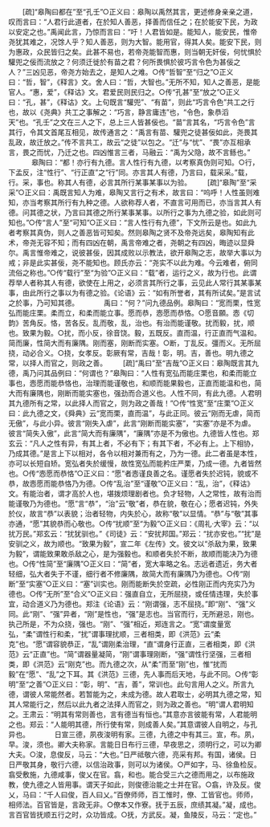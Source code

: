 <!-- { "loadSidebar": true } -->
　　[疏]“皋陶曰都在”至“孔壬”○正义曰：皋陶以禹然其言，更述修身亲亲之道，叹而言曰：“人君行此道者，在於知人善恶，择善而信任之；在於能安下民，为政以安定之也。”禹闻此言，乃惊而言曰：“吁！人君皆如是。能知人，能安民，惟帝尧犹其难之，况馀人乎？知人善恶，则为大智。能用官，得其人矣。能安下民，则为惠政，众民皆归之矣。此甚不易也，若帝尧能智而惠，则当朝无奸佞，何忧惧於驩兜之佞而流放之？何须迁徙於有苗之君？何所畏惧於彼巧言令色为甚佞之人？”三凶见恶，帝尧方始去之，是知人之难。○传“哲智”至“归之”○正义曰：“哲，智”，《释言》文。舍人曰：“哲，大智也。”无所不知，知人之善恶，是能官人。“惠，爱”，《释诂》文。君爱民则民归之。○传“孔甚”至“放之”○正义曰：“孔，甚”，《释诂》文。上句既言“驩兜”、“有苗”，则此“巧言令色”共工之行也，故以《尧典》共工之事解之：“巧言，静言庸违”也，“令色，象恭滔天”也。“孔壬”之文在三人之下，总上三人皆甚佞也。“苗”言其名，“巧言令色”言其行，令其文首尾互相见，故传通言之：“禹言有苗、驩兜之徒甚佞如此，尧畏其乱政，故迁放之。”传不言共工，故云“之徒”以包之。“迁”与“忧”、“畏”亦互相承言，畏之而忧，乃迁之也。四凶惟言三者，马融云：“禹为父隐，故不言鲧也。”
　
　　皋陶曰：“都！亦行有九德。言人性行有九德，以考察真伪则可知。○行，下孟反，注“性行”、“行正直”之“行”同。亦言其人有德，乃言曰，载采采。”载，行。采，事也。称其人有德，必言其所行某事某事以为验。 
　　[疏]“皋陶”至“采采”○正义曰：禹既言知人为难，皋陶又言行之有术，故言曰：“呜呼！人性虽则难知，亦当考察其所行有九种之德。人欲称荐人者，不直言可用而已，亦当言其人有德。问其德之状，乃言曰其德之所行某事某事。以所行之事为九德之验，如此则可知也。”○传“言人”至“可知”○正义曰：“言人性行有九德”，下文所云是也。如此九者考察其真伪，则人之善恶皆可知矣。然则皋陶之贤不及帝尧远矣，皋陶知有此术，帝尧无容不知；而有四凶在朝，禹言帝难之者，尧朝之有四凶，晦迹以显舜尔。禹言惟帝难之，说彼甚佞，因其成败以示教法，欲开皋陶之志，故举大事以为戒；非是此实甚佞，尧不能知也。顾氏亦云：“尧实不以此为难。今云难者，俯同流俗之称也。”○传“载行”至“为验”○正义曰：“载”者，运行之义，故为行也。此谓荐举人者称其人有德，欲使在上用之，必须言其所行之事，云见此人常行其某事某事，由此所行之事以为有德之验。《论语》云：“如有所誉者，其有所试矣。”是言试之於事，乃可知其德。
　
　　禹曰：“何？”问九德品例。皋陶曰：“宽而栗，性宽弘而能庄栗。柔而立，和柔而能立事。愿而恭，悫愿而恭恪。○愿音願。悫《切韵》苦角反。恪，苦各反。乱而敬，乱，治也。有治而能谨敬。扰而毅，扰，顺也。致果为毅。○扰，而小反，徐音饶。毅，五既反。直而温，行正直而气温和。简而廉，性简大而有廉隅。刚而塞，刚断而实塞。○断，丁乱反。彊而义。无所屈挠，动必合义。○挠，女孝反。彰厥有常，吉哉！彰，明。吉，善也。明九德之常，以择人而官之，则政之善。 
　　[疏]“禹曰”至“吉哉”○正义曰：皋陶既言其九德，禹乃问其品例曰：“何谓也？”皋陶曰：“人性有宽弘而能庄栗也，和柔而能立事也，悫愿而能恭恪也，治理而能谨敬也，和顺而能果毅也，正直而能温和也，简大而有廉隅也，刚断而能实塞也，强劲而合道义也。人性不同，有此九德。人君明其九德所有之常，以此择人而官之，则为政之善哉！”○传“性宽”至“庄栗”○正义曰：此九德之文，《舜典》云“宽而栗，直而温”，与此正同。彼云“刚而无虐，简而无傲”，与此小异。彼言“刚失入虐”，此言“刚断而能实塞”，“实塞”亦是不为虐。彼言“简失入傲”，此言“简大而有廉隅”，“廉隅”亦是不为傲也。九德皆人性也。郑玄云：“凡人之性有异，有其上者，不必有下；有其下者，不必有上。上下相协，乃成其德。”是言上下以相对，各令以相对兼而有之，乃为一德。此二者虽是本性，亦可以长短自矫。宽弘者失於缓慢，故性宽弘而能矜庄严栗，乃成一德。九者皆然也。○传“悫愿而恭恪”○正义曰：“愿”者悫谨良善之名。谨愿者失於迟钝，貌或不恭，故悫愿而能恭恪乃为德。○传“乱治”至“谨敬”○正义曰：“乱，治”，《释诂》文。有能治者，谓才高於人也，堪拨烦理剧者也。负才轻物，人之常性，故有治而能谨敬乃为德也。“愿”言“恭”，“治”云“敬”者，恭在貌，敬在心；愿者迟钝，外失於仪，故言“恭”以表貌；治者轻物，内失於心，故称“敬”以显情。“恭”与“敬”其事亦通，“愿”其貌恭而心敬也。○传“扰顺”至“为毅”○正义曰：《周礼·大宰》云：“以扰万民。”郑玄云：“扰犹驯也。”《司徒》云：“安扰邦国。”郑云：“扰亦安也。”“扰”是安驯之义，故为顺也。“致果为毅”，宣二年《左传》文。彼文以“杀敌为果，致果为毅”，谓能致果敢杀敌之心，是为强毅也。和顺者失於不断，故顺而能决乃为德也。○传“性简”至“廉隅”○正义曰：“简”者，宽大率略之名。志远者遗近，务大者轻细，弘大者失于不谨，细行者不修廉隅，故简大而有廉隅乃为德也。○传“刚断”至“实塞”○正义曰：“塞”训实也。刚而能断失於空疏，必性刚正而内充实乃为德也。○传“无所”至“合义”○正义曰：强直自立，无所屈挠，或任情违理，失於事宜，动合道义乃为德也。郑注《论语》云：“刚谓强，志不屈挠。”即“刚”、“强”义同。此“刚”、“强”异者，“刚”是性也，“强”是志也。当官而行，无所避忌，刚也。执己所是，不为众挠，强也。“刚”、“强”相近，郑连言之。“宽”谓度量宽弘，“柔”谓性行和柔，“扰”谓事理扰顺，三者相类，即《洪范》云“柔克”也。“愿”谓容貌恭正，“乱”谓刚柔治理，“直”谓身行正直，三者相类，即《洪范》云“正直”也。“简”谓器量凝简，“刚”谓事理刚断，“强”谓性行坚强，三者相类，即《洪范》云“刚克”也。而九德之次，从“柔”而至“刚”也，惟“扰而毅”在“愿”、“乱”之下耳。其《洪范》三德，先人事而后天地，与此不同。○传“彰明”至“之善”○正义曰：“彰，明”、“吉，善”，常训也。此句言用人之义。所言九德，谓彼人常能然者。若暂能为之，未成为德。故人君取士，必明其九德之常，知其人常能行之，然后以此九者之法择人而官之，则为政之善也。“明”谓人君明知之。王肃云：“明其有常则善也，言有德当有恒也。”其意亦言彼能有常，人君能明之也。郑云：“人能明其德，所行使有常，则成善人矣。”其意谓彼人自明之，与孔异也。
　
　　日宣三德，夙夜浚明有家。三德，九德之中有其三。宣，布。夙，早。浚，须也。卿大夫称家。言能日日布行三德，早夜思之，须明行之，可以为卿大夫。○浚，息俊反，马云：“大也。”日严祗敬六德，亮采有邦。有国，诸侯。日日严敬其身，敬行六德，以信治政事，则可以为诸侯。○严如字，马、徐鱼检反。翕受敷施，九德咸事，俊乂在官。翕，和也。能合受三六之德而用之，以布施政教，使九德之人皆用事。谓天子如此，则俊德治能之士并在官。○翕，许及反。俊乂，马曰：“千人曰俊，百人曰乂。”百僚师师，百工惟时，僚、工皆官也。师师，相师法。百官皆是，言政无非。○僚本又作寮。抚于五辰，庶绩其凝。”凝，成也。言百官皆抚顺五行之时，众功皆成。○抚，方武反。凝，鱼陵反，马云：“定也。” 
